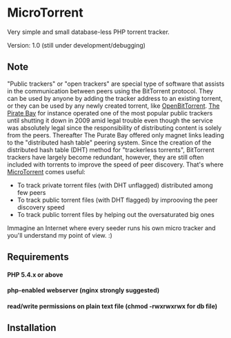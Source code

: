 # MicroTorrent
Very simple and small database-less PHP torrent tracker. 

Version: 1.0 (still under development/debugging)

## Note
"Public trackers" or "open trackers" are special type of software that assists in the communication between peers using the BitTorrent protocol. They can be used by anyone by adding the tracker address to an existing torrent, or they can be used by any newly created torrent, like [OpenBitTorrent](http://openbittorrent.com).
[The Pirate Bay](http://thepiratebay.org) for instance operated one of the most popular public trackers until shutting it down in 2009 amid legal trouble even though the service was absolutely legal since the responsibility of distributing content is solely from the peers. Thereafter The Purate Bay offered only magnet links leading to the "distributed hash table" peering system.
Since the creation of the distributed hash table (DHT) method for "trackerless torrents", BitTorrent trackers have largely become redundant, however, they are still often included with torrents to improve the speed of peer discovery. That's where [MicroTorrent](http://github.com/sevypannella/microtorrent) comes useful:
* To track private torrent files (with DHT unflagged) distributed among few peers
* To track public torrent files (with DHT flagged) by improoving the peer discovery speed
* To track public torrent files by helping out the oversaturated big ones

Immagine an Internet where every seeder runs his own micro tracker and you'll understand my point of view. :)

## Requirements
#### PHP 5.4.x or above
#### php-enabled webserver (nginx strongly suggested)
#### read/write permissions on plain text file (chmod -rwxrwxrwx for db file)

## Installation

